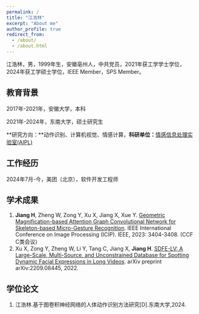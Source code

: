 ```yaml
---
permalink: /
title: "江浩林"
excerpt: "About me"
author_profile: true
redirect_from: 
  - /about/
  - /about.html
---
```


江浩林，男，1999年生，安徽亳州人，中共党员，2021年获工学学士学位，2024年获工学硕士学位，IEEE Member，SPS Member。

教育背景
------

2017年-2021年，安徽大学，本科

2021年-2024年，东南大学，硕士研究生

**研究方向：**动作识别、计算机视觉、情感计算，**科研单位：**[情感信息处理实验室(AIPL)](https://aip.seu.edu.cn/)

工作经历
------
2024年7月-今，美团（北京），软件开发工程师 

学术成果
------
1. **Jiang H**, Zheng W, Zong Y, Xu X, Jiang X, Xue Y. [Geometric Magnification-based Attention Graph Convolutional Network for Skeleton-based Micro-Gesture Recognition](https://ieeexplore.ieee.org/abstract/document/10222125). IEEE International Conference on Image Processing (ICIP). IEEE, 2023: 3404-3408. (CCF C类会议)
2. Xu X, Zong Y, Zheng W, Li Y, Tang C, Jiang X, **Jiang H**. [SDFE-LV: A Large-Scale, Multi-Source, and Unconstrained Database for Spotting Dynamic Facial Expressions in Long Videos](https://arxiv.org/abs/2209.08445). arXiv preprint arXiv:2209.08445, 2022.

学位论文
------
1. 江浩林.基于图卷积神经网络的人体动作识别方法研究[D].东南大学,2024.
